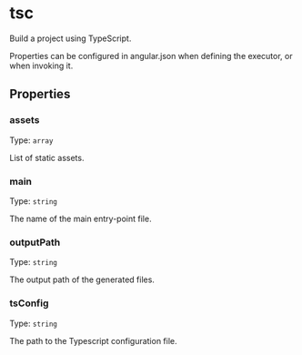 # tsc

Build a project using TypeScript.

Properties can be configured in angular.json when defining the executor, or when invoking it.

## Properties

### assets

Type: `array`

List of static assets.

### main

Type: `string`

The name of the main entry-point file.

### outputPath

Type: `string`

The output path of the generated files.

### tsConfig

Type: `string`

The path to the Typescript configuration file.
